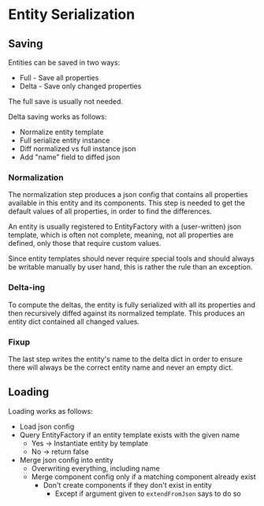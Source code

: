 # Entity Serialization

## Saving
Entities can be saved in two ways:
* Full - Save all properties
* Delta - Save only changed properties

The full save is usually not needed.

Delta saving works as follows:
* Normalize entity template
* Full serialize entity instance
* Diff normalized vs full instance json
* Add "name" field to diffed json

### Normalization

The normalization step produces a json config that contains all properties available in this entity and its components.
This step is needed to get the default values of all properties, in order to find the differences.

An entity is usually registered to EntityFactory with a (user-written) json template, which is often not complete, meaning, not all properties are defined, only those that require custom values.

Since entity templates should never require special tools and should always be writable manually by user hand, this is rather the rule than an exception.


### Delta-ing

To compute the deltas, the entity is fully serialized with all its properties and then recursively diffed against its normalized template.
This produces an entity dict contained all changed values.


### Fixup
The last step writes the entity's name to the delta dict in order to ensure there will always be the correct entity name and never an empty dict.


## Loading

Loading works as follows:
* Load json config
* Query EntityFactory if an entity template exists with the given name
    * Yes -> Instantiate entity by template
    * No -> return false
* Merge json config into entity
    * Overwriting everything, including name
    * Merge component config only if a matching component already exist
        * Don't create components if they don't exist in entity
            * Except if argument given to `extendFromJson` says to do so
